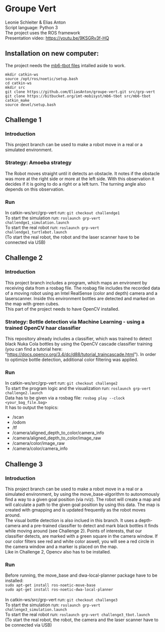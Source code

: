 # Groupe Vert
Leonie Schleiter & Elias Anton\
Script language: Python 3\
The project uses the ROS framework\
Presentation video: https://youtu.be/9KSGRv3f-HQ

## Installation on new computer:
The project needs the [mb6-tbot files](https://bitbucket.org/imt-mobisyst/mb6-tbot/src/master/) intalled aside to work.
```
mkdir catkin-ws
source /opt/ros/noetic/setup.bash
cd catkin-ws
mkdir src
git clone https://github.com/EliasAnton/groupe-vert.git src/grp-vert
git clone https://bitbucket.org/imt-mobisyst/mb6-tbot src/mb6-tbot
catkin_make
source devel/setup.bash
```

## Challenge 1
### Introduction
This project branch can be used to make a robot move in a real or a simulated environment.

### Strategy: Amoeba strategy
The Robot moves straight until it detects an obstacle. It notes if the obstacle was more at the right side or more at the left side. With this observation it decides if it is going to do a right or a left turn. The turning angle also depends on this observation.

### Run
In catkin-ws/src/grp-vert run: `git checkout challendge1`\
To start the simulation run: `roslaunch grp-vert challendge1_simulation.launch`\
To start the real robot run: `roslaunch grp-vert challendge1_turtlebot.launch`\
(To start the real robot, the robot and the laser scanner have to be connected via USB)

## Challenge 2
### Introduction
This project branch includes a program, which maps an environent by receiving data from a rosbag file. The rosbag file includes the recorded data of a moving robot using an Intel RealSense (color and depth) camera and a laserscanner. Inside this environment bottles are detected and marked on the map with green cubes.\
This part of the project needs to have OpenCV installed.

### Strategy: Bottle detection via Machine Learning - using a trained OpenCV haar classifier
This repository already includes a classifier, which was trained to detect black Nuka Cola bottles by using the OpenCV cascade classifier training (you can find a tutorial here: "https://docs.opencv.org/3.4/dc/d88/tutorial_traincascade.html"). In order to optimize bottle detection, additional color filtering was applied.

### Run
In catkin-ws/src/grp-vert run: `git checkout challenge2`\
To start the program logic and the visualization run: `roslaunch grp-vert challenge2.launch`\
Data has to be given via a rosbag file: `rosbag play --clock <your_bag_file.bag>`\
It has to output the topics:
- /scan
- /odom
- /tf
- /camera/aligned_depth_to_color/camera_info
- /camera/aligned_depth_to_color/image_raw
- /camera/color/image_raw
- /camera/color/camera_info

## Challenge 3
### Introduction
This project branch can be used to make a robot move in a real or a simulated environment, by using the move_base-algorithm to autonomously find a way to a given goal position (via rviz). The robot will create a map and will calculate a path to the given goal position by using this data. The map is created with gmapping and is updated frequently as the robot moves around.\
The visual bottle detection is also inclued in this branch. It uses a depth-camera and a pre-trained classifier to detect and mark black bottles it finds while moving around (see Challenge 2). Points of interests, that our classifier detects, are marked with a green square in the camera window. If our color filters see red and white color aswell, you will see a red circle in the camera window and a marker is placed on the map.\
Like in Challenge 2, Opencv also has to be installed.

### Run
Before running, the move_base and dwa-local-planner package have to be installed:\
`sudo apt-get install ros-noetic-move-base`\
`sudo apt-get install ros-noetic-dwa-local-planner`\
\
In catkin-ws/src/grp-vert run: `git checkout challenge3`\
To start the simulation run: `roslaunch grp-vert challenge3_simulation.launch`\
To start the real robot run: `roslaunch grp-vert challenge3_tbot.launch`\
(To start the real robot, the robot, the camera and the laser scanner have to be connected via USB)

